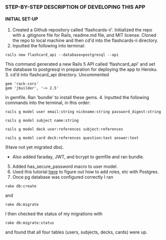 ### STEP-BY-STEP DESCRIPTION OF DEVELOPING THIS APP

#### INITIAL SET-UP
1. Created a Github repository called 'flashcards-ii'. Initialized the repo with a .gitignore file for Rails, readme.md file, and MIT license. Cloned the repo to local machine and then cd'd into the flashcards-ii directory.
2. Inputted the following into terminal: 
~~~~
rails new flashcard_api --database=postgresql --api
~~~~
This command generated a new Rails 5 API called 'flashcard_api' and set the database to postgresql in preparation for deploying the app to Heroku.
3. cd'd into flashcard_api directory. Uncommented
```
gem 'rack-cors'
gem 'jbuilder', '~> 2.5'
```
in gemfile. Ran 'bundle' to install these gems.
4. Inputted the following commands into the terminal, in this order:
```
rails g model user email:string nickname:string password_digest:string
```
```
rails g model subject name:string
```
```
rails g model deck user:references subject:references
```
```
rails g model card deck:references question:text answer:text
```
(Have not yet migrated dbs).
- Also added faraday, JWT, and bcrypt to gemfile and ran bundle.
5. Added has_secure_password macro to user model.
6. Used this tutorial [here](https://www.codementor.io/devops/tutorial/getting-started-postgresql-server-mac-osx) to figure out how to add roles, etc with Postgres.
7. Once pg database was configured correctly I ran
```
rake db:create
```
and 
```
rake db:migrate
```
I then checked the status of my migrations with
```
rake db:migrate:status
```
and found that all four tables (users, subjects, decks, cards) were up. 
